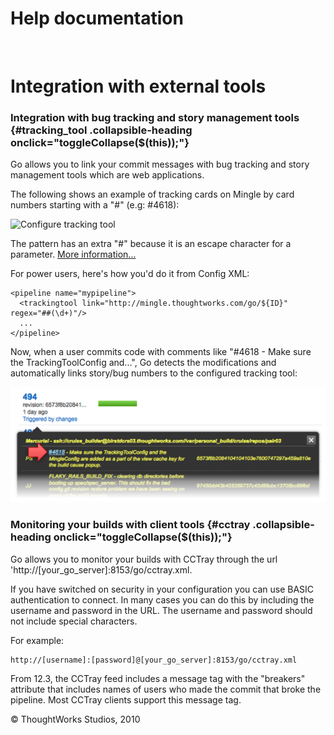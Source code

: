 Help documentation
==================

 

Integration with external tools<!-- {.collapsible-heading onclick="toggleCollapse($(this));"} -->
===============================

### Integration with bug tracking and story management tools {#tracking_tool .collapsible-heading onclick="toggleCollapse($(this));"}

Go allows you to link your commit messages with bug tracking and story
management tools which are web applications.

The following shows an example of tracking cards on Mingle by card
numbers starting with a "\#" (e.g: \#4618):

![Configure tracking
tool](../resources/images/cruise/pipeline_tracking_tool.png)

The pattern has an extra "\#" because it is an escape character for a
parameter. [More
information...](admin_use_parameters_in_configuration.html)

For power users, here's how you'd do it from Config XML:

``` {.code}
<pipeline name="mypipeline">  
  <trackingtool link="http://mingle.thoughtworks.com/go/${ID}" regex="##(\d+)"/>  
  ...
</pipeline>
```

Now, when a user commits code with comments like "\#4618 - Make sure the
TrackingToolConfig and...", Go detects the modifications and
automatically links story/bug numbers to the configured tracking tool:

![](../resources/images/cruise/pipeline_activity_tracking_tool.png)

### Monitoring your builds with client tools {#cctray .collapsible-heading onclick="toggleCollapse($(this));"}

Go allows you to monitor your builds with CCTray through the url
'http://[your_go_server]:8153/go/cctray.xml.

If you have switched on security in your configuration you can use BASIC
authentication to connect. In many cases you can do this by including
the username and password in the URL. The username and password should
not include special characters.

For example:

``` {.code}
http://[username]:[password]@[your_go_server]:8153/go/cctray.xml
```

From 12.3, the CCTray feed includes a message tag with the "breakers"
attribute that includes names of users who made the commit that broke
the pipeline. Most CCTray clients support this message tag.





© ThoughtWorks Studios, 2010

